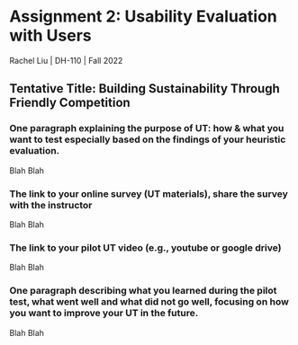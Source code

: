 # Assignment 2: Usability Evaluation with Users

Rachel Liu | DH-110 | Fall 2022

## Tentative Title: Building Sustainability Through Friendly Competition

### One paragraph explaining the purpose of UT: how & what you want to test especially based on the findings of your heuristic evaluation. 

Blah Blah

### The link to your online survey (UT materials), share the survey with the instructor 

Blah Blah

### The link to your pilot UT video (e.g., youtube or google drive)

Blah Blah

### One paragraph describing what you learned during the pilot test, what went well and what did not go well, focusing on how you want to improve your UT in the future.

Blah Blah
